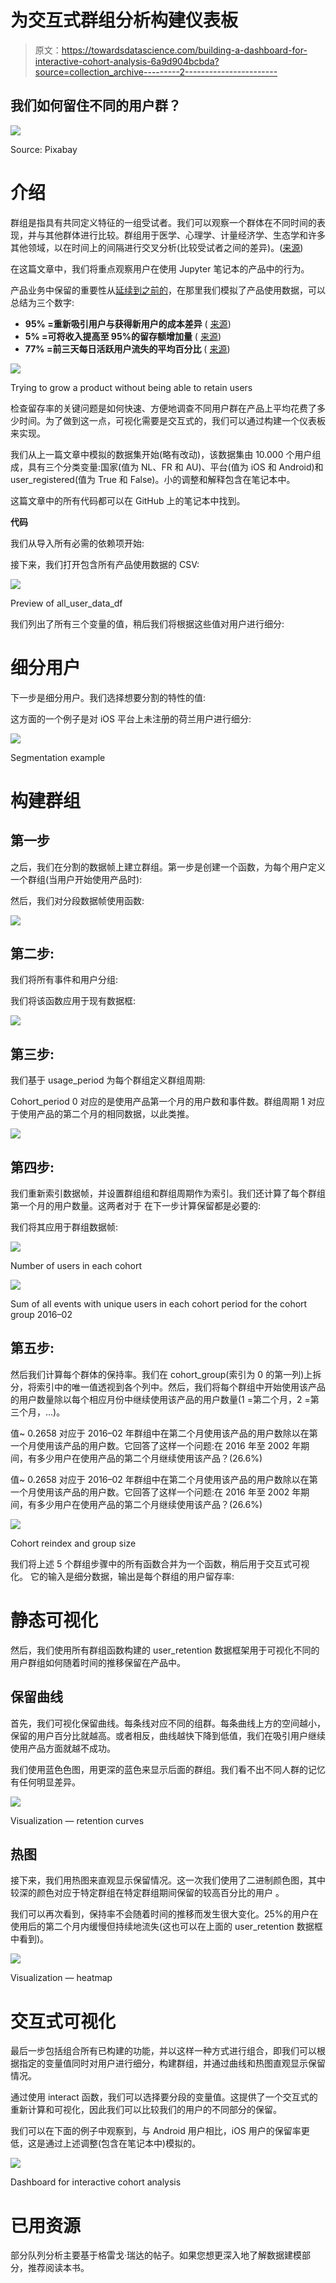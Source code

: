 # 为交互式群组分析构建仪表板

> 原文：<https://towardsdatascience.com/building-a-dashboard-for-interactive-cohort-analysis-6a9d904bcbda?source=collection_archive---------2----------------------->

## 我们如何留住不同的用户群？

![](img/5a41b849087a385bc1b15f55bf043150.png)

Source: Pixabay

# 介绍

群组是指具有共同定义特征的一组受试者。我们可以观察一个群体在不同时间的表现，并与其他群体进行比较。群组用于医学、心理学、计量经济学、生态学和许多其他领域，以在时间上的间隔进行交叉分析(比较受试者之间的差异)。([来源](https://en.wikipedia.org/wiki/Cohort_study))

在这篇文章中，我们将重点观察用户在使用 Jupyter 笔记本的产品中的行为。

产品业务中保留的重要性从[延续到之前的](https://medium.com/towards-data-science/generating-product-usage-data-from-scratch-with-pandas-319487590c6d)，在那里我们模拟了产品使用数据，可以总结为三个数字:

*   **95% =重新吸引用户与获得新用户的成本差异** ( [来源](https://amplitude.com/mobile-analytics))
*   **5% =可将收入提高至 95%的留存额增加量** ( [来源](https://amplitude.com/mobile-analytics))
*   **77% =前三天每日活跃用户流失的平均百分比** ( [来源](http://andrewchen.co/new-data-shows-why-losing-80-of-your-mobile-users-is-normal-and-that-the-best-apps-do-much-better/))

![](img/d1e2000c3a0e530de6bec12a64355a3d.png)

Trying to grow a product without being able to retain users

检查留存率的关键问题是如何快速、方便地调查不同用户群在产品上平均花费了多少时间。为了做到这一点，可视化需要是交互式的，我们可以通过构建一个仪表板来实现。

我们从上一篇文章中模拟的数据集开始(略有改动)，该数据集由 10.000 个用户组成，具有三个分类变量:国家(值为 NL、FR 和 AU)、平台(值为 iOS 和 Android)和 user_registered(值为 True 和 False)。小的调整和解释包含在笔记本中。

这篇文章中的所有代码都可以在 GitHub 上的笔记本中找到。

**代码**

我们从导入所有必需的依赖项开始:

接下来，我们打开包含所有产品使用数据的 CSV:

![](img/5584ed6a2604ffcc23d5cd9ba84ce696.png)

Preview of all_user_data_df

我们列出了所有三个变量的值，稍后我们将根据这些值对用户进行细分:

# 细分用户

下一步是细分用户。我们选择想要分割的特性的值:

这方面的一个例子是对 iOS 平台上未注册的荷兰用户进行细分:

![](img/09c6aee43c658f6fcbeed15d51d5f4d9.png)

Segmentation example

# 构建群组

## 第一步

之后，我们在分割的数据帧上建立群组。第一步是创建一个函数，为每个用户定义一个群组(当用户开始使用产品时):

然后，我们对分段数据帧使用函数:

![](img/5fb909f857d84e986beb0f6ebad8008e.png)

## 第二步:

我们将所有事件和用户分组:

我们将该函数应用于现有数据框:

![](img/6266866a7d8ceddd57d3e5fa0be8da7c.png)

## 第三步:

我们基于 usage_period 为每个群组定义群组周期:

Cohort_period 0 对应的是使用产品第一个月的用户数和事件数。群组周期 1
对应于使用产品的第二个月的相同数据，以此类推。

![](img/ba4a5aee74b8880e92a434dc0918f423.png)

## 第四步:

我们重新索引数据帧，并设置群组组和群组周期作为索引。我们还计算了每个群组第一个月的用户数量。这两者对于
在下一步计算保留都是必要的:

我们将其应用于群组数据帧:

![](img/b2e0be7e99ffe4e601b369caf3534c5e.png)

Number of users in each cohort

![](img/d424ea3d662231fa6c4dcc333050f99a.png)

Sum of all events with unique users in each cohort period for the cohort group 2016–02

## 第五步:

然后我们计算每个群体的保持率。我们在 cohort_group(索引为 0 的第一列)上拆分，将索引中的唯一值透视到各个列中。然后，我们将每个群组中开始使用该产品的用户数量除以每个相应月份中继续使用该产品的用户数量(1 =第二个月，2 =第三个月，…)。

值~ 0.2658 对应于 2016–02 年群组中在第二个月使用该产品的用户数除以在第一个月使用该产品的用户数。它回答了这样一个问题:在 2016 年至 2002 年期间，有多少用户在使用产品的第二个月继续使用该产品？(26.6%)

值~ 0.2658 对应于 2016–02 年群组中在第二个月使用该产品的用户数除以在第一个月使用该产品的用户数。它回答了这样一个问题:在 2016 年至 2002 年期间，有多少用户在使用产品的第二个月继续使用该产品？(26.6%)

![](img/5fb6aa94d2dad1e78b45a8b98d13a15d.png)

Cohort reindex and group size

我们将上述 5 个群组步骤中的所有函数合并为一个函数，稍后用于交互式可视化。
它的输入是细分数据，输出是每个群组的用户留存率:

# 静态可视化

然后，我们使用所有群组函数构建的 user_retention 数据框架用于可视化不同的用户群组如何随着时间的推移保留在产品中。

## 保留曲线

首先，我们可视化保留曲线。每条线对应不同的组群。每条曲线上方的空间越小，保留的用户百分比就越高。或者相反，曲线越快下降到低值，我们在吸引用户继续使用产品方面就越不成功。

我们使用蓝色色图，用更深的蓝色来显示后面的群组。我们看不出不同人群的记忆有任何明显差异。

![](img/98893823dfd7a08321bd92513aa075e6.png)

Visualization — retention curves

## 热图

接下来，我们用热图来直观显示保留情况。这一次我们使用了二进制颜色图，其中较深的颜色对应于特定群组在特定群组期间保留的较高百分比的用户
。

我们可以再次看到，保持率不会随着时间的推移而发生很大变化。25%的用户在使用后的第二个月内缓慢但持续地流失(这也可以在上面的 user_retention 数据框中看到)。

![](img/41a36e20f659680fe79c5053e3433a3e.png)

Visualization — heatmap

# 交互式可视化

最后一步包括组合所有已构建的功能，并以这样一种方式进行组合，即我们可以根据指定的变量值同时对用户进行细分，构建群组，并通过曲线和热图直观显示保留情况。

通过使用 interact 函数，我们可以选择要分段的变量值。这提供了一个交互式的重新计算和可视化，因此我们可以比较我们的用户的不同部分的保留。

我们可以在下面的例子中观察到，与 Android 用户相比，iOS 用户的保留率更低，这是通过上述调整(包含在笔记本中)模拟的。

![](img/fa9408d951b7808bde8ff8b9e302ea8e.png)

Dashboard for interactive cohort analysis

# 已用资源

部分队列分析主要基于格雷戈·瑞达的帖子。如果您想更深入地了解数据建模部分，推荐阅读本书。